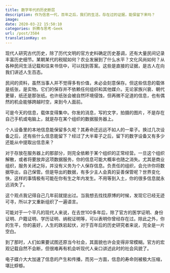 ```yaml
---
title: 数字年代的历史断层
description: 作为信息一代，百年之后，我们的生活，存在过的证据，能保留下来吗？
image: 
date: 2020-03-22 15:50:10
categories: 折腾与思考-Geek
url: /post/3584
translationKey: en
---
```


现代人研究古代历史，除了历代文明的官方史料确定历史基调，还有大量民间记录丰富历史细节。某朝某代的税赋如何？农业发展到了什么水平？文化风尚如何？从各种民间生活记载和往来书信中，可以找到答案。这些是直接的证据，是古人在向我们讲述人生百态。

民间的资料，虽然当事人并不觉得多有价值，未必会刻意保存。但这些信息的载体是纸张，是实物。它们的保存并不依赖任何组织和其他媒介。无论家族兴衰、朝代更替，纸还是那张纸。也许纸张会被自然环境侵蚀，但再微不足道的信息，也有偶然的机会能够跨越时空，来到今人面前。

可是今天的信息，载体变得集中。你发的消息，写的文字，拍摄的图片，不是存在自己手机或电脑上，就是存在某个组织的数据服务器上。

个人设备里的本地信息能保留多久呢？其寿命还远远不如人的一辈子。换过几次设备之后，还有些什么信息能留下？经过了大半辈子之后，留下的数字设备又有多少还能从中提取出信息来？

对于存放在服务器上的那部分，则完全依赖于某个组织的正常经营。一旦这个组织解散，或者将要放弃这项数据服务，你的信息可能大概率也随之消失。尤其是商业组织，服务关闭之际，并没有义务为个人保存信息。负责任的组织，会允许你将数据导出，自己保管。但是导出的数据，有多少主人会真的妥善保管呢？世界变化快，这样的事情极有可能在你有生之年内发生。不用等到入土，你的很多信息就永远消失了。

这个观点我记得自己几年前就提出过。当我想去找找原博的时候，发现它已经无迹可寻，所以才又重新组织了一遍语言。

可能对于一个平凡的现代人来说，在去世100多年后，除了官方的医学证明、身份证明、户籍证明、学历证明、纳税证明等，可以表明你曾经存在过。除此之外，你的生平，你的喜好，人生的跌宕起伏，对于百年后的历史研究者来说，完全是一片空白。

到了那时，人们如果要试图还原当今社会，其面貌也许会变得非常模糊。官方的宏观记载自然不会断，但很难再有机会听现代人亲口讲述此时的社会风貌了。

电子媒介大大加速了信息的产生和传播，而另一方面，信息的寿命则被极大压缩，堪比蜉蝣。
